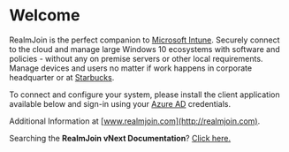 # Welcome

RealmJoin is the perfect companion to [Microsoft Intune](https://www.microsoft.com/en-us/cloud-platform/microsoft-intune). Securely connect to the cloud and manage large Windows 10 ecosystems with software and policies - without any on premise servers or other local requirements. Manage devices and users no matter if work happens in corporate headquarter or at [Starbucks](https://www.starbucks.com).

To connect and configure your system, please install the client application available below and sign-in using your [Azure AD](https://azure.microsoft.com/en-us/services/active-directory/) credentials.

Additional Information at [www.realmjoin.com](http://realmjoin.com).

Searching the **RealmJoin vNext Documentation**? [Click here.](https://docs.realmjoin.com)
